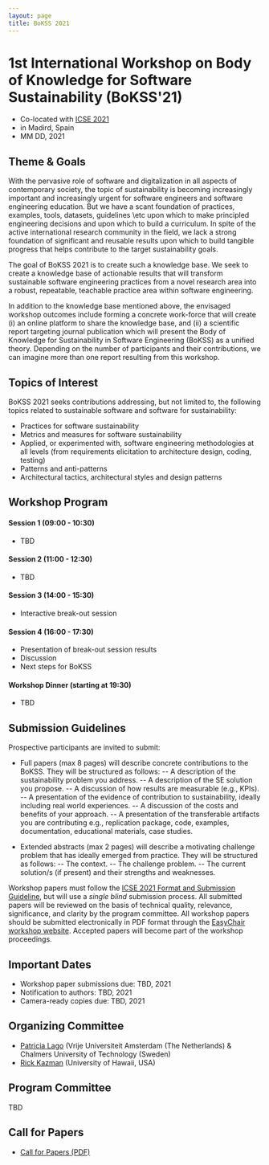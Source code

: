 ```yaml
---
layout: page
title: BoKSS 2021
---
```


# 1st International Workshop on Body of Knowledge for Software Sustainability (BoKSS'21) 

- Co-located with [ICSE 2021](https://conf.researchr.org/home/icse-2021) 
- in Madird, Spain 
- MM DD, 2021

## Theme & Goals

With the pervasive role of software and digitalization in all aspects of contemporary society, the topic of sustainability is becoming increasingly important and increasingly urgent for software engineers and software engineering education. But we have a scant foundation of practices, examples, tools, datasets, guidelines \etc upon which to make principled engineering decisions and upon which to build a curriculum. In spite of the active international research community in the field, we lack a strong foundation of significant and reusable results upon which to build tangible progress that helps contribute to the target sustainability goals.

The goal of BoKSS 2021 is to create such a knowledge base. We seek to create a knowledge base of actionable results that will transform sustainable software engineering practices from a novel research area into a robust, repeatable, teachable practice area within software engineering.

In addition to the knowledge base mentioned above, the envisaged workshop outcomes include forming a concrete work-force that will create (i) an online platform to share the knowledge base, and (ii) a scientific report targeting journal publication which will present the Body of Knowledge for Sustainability in Software Engineering (BoKSS) as a unified theory. Depending on the number of participants and their contributions, we can imagine more than one report resulting from this workshop.

## Topics of Interest

BoKSS 2021 seeks contributions addressing, but not limited to, the following
topics related to sustainable software and software for sustainability:
- Practices for software sustainability
- Metrics and measures for software sustainability
- Applied, or experimented with, software engineering methodologies at all levels (from requirements elicitation to architecture design, coding, testing)
- Patterns and anti-patterns
- Architectural tactics, architectural styles and design patterns

## Workshop Program 

#### Session 1 (09:00 - 10:30)
- TBD
#### Session 2 (11:00 - 12:30)
- TBD

#### Session 3 (14:00 - 15:30)
- Interactive break-out session

#### Session 4 (16:00 - 17:30)
- Presentation of break-out session results
- Discussion
- Next steps for BoKSS

#### Workshop Dinner (starting at 19:30)
- TBD

## Submission Guidelines 

Prospective participants are invited to submit:
- Full papers (max 8 pages) will describe concrete contributions to the BoKSS. They will be structured as follows:
-- A description of the sustainability problem you address.
-- A description of the SE solution you propose.
-- A discussion of how results are measurable (e.g., KPIs).
-- A presentation of the evidence of contribution to sustainability, ideally including real world experiences.
-- A discussion of the costs and benefits of your approach.
-- A presentation of the transferable artifacts you are contributing e.g., replication package, code, examples, documentation, educational materials, case studies.

- Extended abstracts (max 2 pages) will describe a motivating challenge problem that has ideally emerged from practice. They will be structured as follows:
-- The context.
-- The challenge problem.
-- The current solution/s (if present) and their strengths and weaknesses.

Workshop papers must follow the [ICSE 2021 Format and Submission Guideline](https://2021.icse-conferences.org/track/icse-2019-Technical-Papers#Call-for-Papers), but will use a *single blind* submission process. All submitted papers will be reviewed on the basis of technical quality, relevance, significance, and clarity by the program committee. All workshop papers should be submitted electronically in PDF format through the [EasyChair workshop website](https://easychair.org/conferences/?conf=bokks2021). Accepted papers will become part of the workshop proceedings.

## Important Dates 
- Workshop paper submissions due: TBD, 2021
- Notification to authors: TBD, 2021
- Camera-ready copies due: TBD, 2021

## Organizing Committee 
- [Patricia Lago](http://patricialago.nl) (Vrije Universiteit Amsterdam (The Netherlands) & Chalmers University of Technology (Sweden)
- [Rick Kazman](https://shidler.hawaii.edu/itm/directory/rick-kazman) (University of Hawaii, USA)

## Program Committee

TBD

## Call for Papers 
- [Call for Papers (PDF)](https://github.com/TBD)
